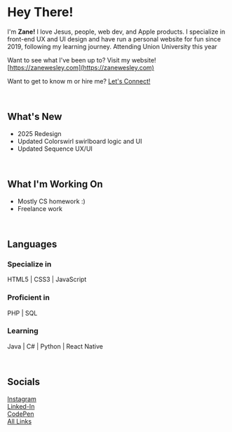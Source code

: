 # Hey There!
I'm **Zane!** I love Jesus, people, web dev, and Apple products. I specialize in front-end UX and UI design and have run a personal website for fun since 2019, following my learning journey. Attending Union University this year

Want to see what I've been up to? Visit my website! [https://zanewesley.com](https://zanewesley.com)

Want to get to know m or hire me?  [Let's Connect!](https://zanewesley.com/letsconnect)

<br>

## What's New
- 2025 Redesign
- Updated Colorswirl swirlboard logic and UI
- Updated Sequence UX/UI


<br>

## What I'm Working On
- Mostly CS homework :)
- Freelance work

<br>

## Languages
### Specialize in
HTML5 | CSS3 | JavaScript


### Proficient in
PHP | SQL


### Learning
Java | C# | Python | React Native


<br>

## Socials
<a href="https://instagram.com/zanewesley27">Instagram</a>
<br>
<a href="https://www.linkedin.com/in/zaneharrison27">Linked-In</a>
<br>
<a href="https://codepen.io/zanewesley">CodePen</a>
<br>
<a href="https://solo.to/zanewesley">All Links</a>
